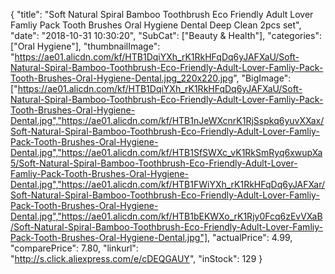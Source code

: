 {
	"title": "Soft Natural Spiral Bamboo Toothbrush Eco Friendly Adult Lover Famliy Pack Tooth Brushes Oral Hygiene Dental Deep Clean 2pcs set",
	"date": "2018-10-31 10:30:20",
	"SubCat": ["Beauty & Health"],
	"categories": ["Oral Hygiene"],
	"thumbnailImage": "https://ae01.alicdn.com/kf/HTB1DqiYXh_rK1RkHFqDq6yJAFXaU/Soft-Natural-Spiral-Bamboo-Toothbrush-Eco-Friendly-Adult-Lover-Famliy-Pack-Tooth-Brushes-Oral-Hygiene-Dental.jpg_220x220.jpg",
	"BigImage": ["https://ae01.alicdn.com/kf/HTB1DqiYXh_rK1RkHFqDq6yJAFXaU/Soft-Natural-Spiral-Bamboo-Toothbrush-Eco-Friendly-Adult-Lover-Famliy-Pack-Tooth-Brushes-Oral-Hygiene-Dental.jpg","https://ae01.alicdn.com/kf/HTB1nJeWXcnrK1RjSspkq6yuvXXax/Soft-Natural-Spiral-Bamboo-Toothbrush-Eco-Friendly-Adult-Lover-Famliy-Pack-Tooth-Brushes-Oral-Hygiene-Dental.jpg","https://ae01.alicdn.com/kf/HTB1SfSWXc_vK1RkSmRyq6xwupXa5/Soft-Natural-Spiral-Bamboo-Toothbrush-Eco-Friendly-Adult-Lover-Famliy-Pack-Tooth-Brushes-Oral-Hygiene-Dental.jpg","https://ae01.alicdn.com/kf/HTB1FWiYXh_rK1RkHFqDq6yJAFXar/Soft-Natural-Spiral-Bamboo-Toothbrush-Eco-Friendly-Adult-Lover-Famliy-Pack-Tooth-Brushes-Oral-Hygiene-Dental.jpg","https://ae01.alicdn.com/kf/HTB1bEKWXo_rK1Rjy0Fcq6zEvVXaB/Soft-Natural-Spiral-Bamboo-Toothbrush-Eco-Friendly-Adult-Lover-Famliy-Pack-Tooth-Brushes-Oral-Hygiene-Dental.jpg"],
	"actualPrice": 4.99,
	"comparePrice": 7.80,
	"linkurl": "http://s.click.aliexpress.com/e/cDEQGAUY",
	"inStock": 129
}
